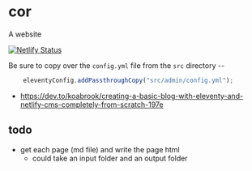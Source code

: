 # cor

A website

[![Netlify Status](https://api.netlify.com/api/v1/badges/e44c3b41-bf91-464a-acf2-425be7a9e6ef/deploy-status)](https://app.netlify.com/sites/corrr/deploys)

Be sure to copy over the `config.yml` file from the `src` directory --
```js
    eleventyConfig.addPassthroughCopy("src/admin/config.yml");
```


* https://dev.to/koabrook/creating-a-basic-blog-with-eleventy-and-netlify-cms-completely-from-scratch-197e


## todo

* get each page (md file) and write the page html
    - could take an input folder and an output folder

